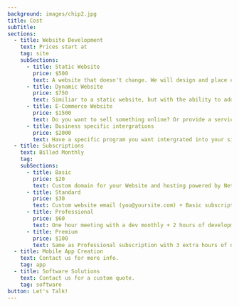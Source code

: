 ```yaml
---
background: images/chip2.jpg
title: Cost
subTitle: 
sections:
  - title: Website Development
    text: Prices start at
    tag: site
    subSections:
      - title: Static Website
        price: $500
        text: A website that doesn't change. We will design and place content specific for you or your business. Tell us what you want and that's it!
      - title: Dynamic Website
        price: $750
        text: Similiar to a static website, but with the ability to add/edit content. Have some recipes to share or want to start a blog? This is the option for you!
      - title: E-Commerce Website
        price: $1500
        text: Do you want to sell something online? Or provide a service through your website? Powered by Stripe, we can make you a beautiful place to sell online.
      - title: Business specific intergrations
        price: $2000
        text: Have a specific program you want intergrated into your site? Looking for something a bit more robust? This is what we are here for. Contact us today.
  - title: Subscriptions
    text: Billed Monthly
    tag:
    subSections:
      - title: Basic
        price: $20
        text: Custom domain for your Website and hosting powered by Netlify
      - title: Standard
        price: $30
        text: Custom website email (you@yoursite.com) + Basic subscription
      - title: Professional
        price: $60
        text: One hour meeting with a dev monthly + 2 hours of development time (small bug fixes/content addition) + Standard subscription
      - title: Premium
        price: $100
        text: Same as Professional subscription with 3 extra hours of development time
  - title: Mobile App Creation
    text: Contact us for more info.
    tag: app
  - title: Software Solutions
    text: Contact us for a custom quote.
    tag: software
button: Let's Talk!
---
```

